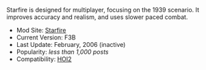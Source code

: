 Starfire is designed for multiplayer, focusing on the 1939 scenario. It
improves accuracy and realism, and uses slower paced combat.

-   Mod Site: [Starfire](http://www.mnstarfire.com/ww2/hoi/hoimain.html)
-   Current Version: F3B
-   Last Update: February, 2006 (inactive)
-   Popularity: *less than 1,000 posts*
-   Compatibility: [HOI2](/wiki/Abbreviations#H "Abbreviations")
